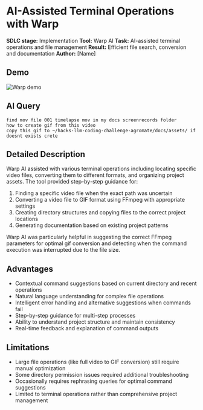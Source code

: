 # AI-Assisted Terminal Operations with Warp

**SDLC stage:** Implementation
**Tool:** Warp AI
**Task:** AI-assisted terminal operations and file management
**Result:** Efficient file search, conversion and documentation
**Author:** [Name]

## Demo

![Warp demo](../../assets/003-warp-create-record-about-using-it.gif)

## AI Query

```
find mov file 001 timelapse mov in my docs screenrecords folder
how to create gif from this video
copy this gif to ~/hacks-llm-coding-challenge-agromate/docs/assets/ if doesnt exists crete
```

## Detailed Description

Warp AI assisted with various terminal operations including locating specific video files, converting them to different formats, and organizing project assets. The tool provided step-by-step guidance for:

1. Finding a specific video file when the exact path was uncertain
2. Converting a video file to GIF format using FFmpeg with appropriate settings
3. Creating directory structures and copying files to the correct project locations
4. Generating documentation based on existing project patterns

Warp AI was particularly helpful in suggesting the correct FFmpeg parameters for optimal gif conversion and detecting when the command execution was interrupted due to the file size.

## Advantages

- Contextual command suggestions based on current directory and recent operations
- Natural language understanding for complex file operations
- Intelligent error handling and alternative suggestions when commands fail
- Step-by-step guidance for multi-step processes
- Ability to understand project structure and maintain consistency
- Real-time feedback and explanation of command outputs

## Limitations

- Large file operations (like full video to GIF conversion) still require manual optimization
- Some directory permission issues required additional troubleshooting
- Occasionally requires rephrasing queries for optimal command suggestions
- Limited to terminal operations rather than comprehensive project management
